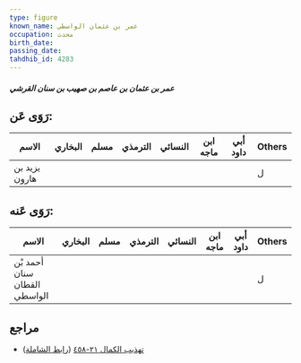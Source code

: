 ```yaml
---
type: figure
known_name: عمر بن عثمان الواسطي
occupation: محدث
birth_date:
passing_date:
tahdhib_id: 4283
---
```

##### عمر بن عثمان بن عاصم بن صهيب بن سنان القرشي

## رَوَى عَن:
| الاسم         | البخاري | مسلم | الترمذي | النسائي | ابن ماجه | أبي داود | Others |
| ------------- | ------- | ---- | ------- | ------- | -------- | -------- | ------ |
| يزيد بن هارون |         |      |         |         |          |          | ل      |
## رَوَى عَنه:
| الاسم                        | البخاري | مسلم | الترمذي | النسائي | ابن ماجه | أبي داود | Others |
| ---------------------------- | ------- | ---- | ------- | ------- | -------- | -------- | ------ |
| أحمد بْن سنان القطان الواسطي |         |      |         |         |          |          | ل      |
## مراجع
- [تهذيب الكمال ٢١-٤٥٨](obsidian://open?vault=Tahdhib-al-Kamal&file=Figures/٤٢٨٣-عمر%20بن%20عثمان%20بن%20عاصم%20بن%20صهيب%20بن%20سنان%20القرشي) ([رابط الشاملة](https://shamela.ws/book/3722/11105))